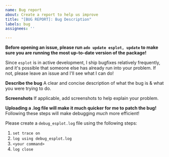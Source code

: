 ```yaml
---
name: Bug report
about: Create a report to help us improve
title: "[BUG REPORT]: Bug Description"
labels: bug
assignees: ''

---
```

**Before opening an issue, please run `ado update esplot, update` to make sure you are running the most up-to-date version of the package!**

Since `esplot` is in active development, I ship bugfixes relatively frequently, and it's possible that someone else has already run into your problem. If not, please leave an issue and I'll see what I can do!  

**Describe the bug**
A clear and concise description of what the bug is & what you were trying to do. 

**Screenshots**
If applicable, add screenshots to help explain your problem.

**Uploading a .log file will make it much quicker for me to patch the bug!**
Following these steps will make debugging *much* more efficient! 

Please create a `debug_esplot.log` file using the following steps: 
1. `set trace on`
2. `log using debug_esplot.log`
3. `<your command>`
4. `log close`

